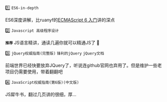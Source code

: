 1️⃣ `ES6-in-depth`

ES6深度讲解，比ruanyf的[ECMAScript 6 入门](http://es6.ruanyifeng.com/)讲的深点

2️⃣ `Javascript 高级程序设计`

**`推荐`** JS语言精讲，通读几遍你就可以精通JS了 🤔

3️⃣ `jQuery权威指南(完整版)` `锋利的jQuery` `jQuery文档`

前端世界已经快要放弃JQuery了，听说连github官网也弃用了。但是维护一些老项目仍需要使用，带着翻翻吧

4️⃣ `JavaScript权威指南(第6版)(中文版)`

JS犀牛书，翻过几页讲的很细，厚...
